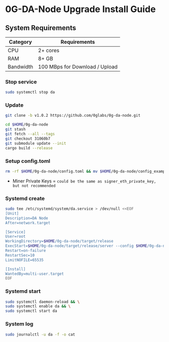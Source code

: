 # 0G-DA-Node Upgrade Install Guide

## System Requirements
| Category | Requirements |
| ------------ | ------------ |
| CPU | 2+ cores |
| RAM | 8+ GB |
| Bandwidth | 100 MBps for Download / Upload |

### Stop service
```bash
sudo systemctl stop da
```
### Update
```bash
git clone -b v1.0.2 https://github.com/0glabs/0g-da-node.git
```
```bash
cd $HOME/0g-da-node
git stash
git fetch --all --tags
git checkout 31060b7 
git submodule update --init
cargo build --release
```

### Setup config.toml
```bash
rm -rf $HOME/0g-da-node/config.toml && mv $HOME/0g-da-node/config_example.toml $HOME/0g-da-node/config.toml && nano $HOME/0g-da-node/config.toml
```

- Miner Private Keys = `could be the same as signer_eth_private_key, but not recommended`


### Systemd create
```bash
sudo tee /etc/systemd/system/da.service > /dev/null <<EOF
[Unit]
Description=DA Node
After=network.target

[Service]
User=root
WorkingDirectory=$HOME/0g-da-node/target/release
ExecStart=$HOME/0g-da-node/target/release/server --config $HOME/0g-da-node/config.toml
Restart=on-failure
RestartSec=10
LimitNOFILE=65535

[Install]
WantedBy=multi-user.target
EOF
```

### Systemd start
```bash
sudo systemctl daemon-reload && \
sudo systemctl enable da && \
sudo systemctl start da
```

### System log
```bash
sudo journalctl -u da -f -o cat
```


 
